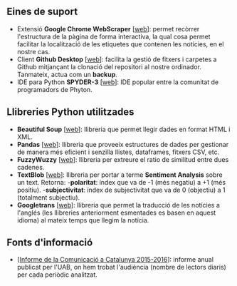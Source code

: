
## Eines de suport
- Extensió **Google Chrome WebScraper** [[web](http://webscraper.io/)]: permet recòrrer l'estructura de la pàgina de forma interactiva, la qual cosa permet facilitar la localització de les etiquetes que contenen les notícies, en el nostre cas.
- Client **Github Desktop** [[web](https://desktop.github.com/)]: facilita la gestió de fitxers i carpetes a Github mitjançant la clonació del repositori al nostre ordinador. Tanmateix, actua com un __backup__.
- IDE para Python **SPYDER-3** [[web](https://github.com/spyder-ide/spyder)]: IDE popular entre la comunitat de programadors de Phyton.

## Llibreries Python utilitzades
- **Beautiful Soup** [[web](https://www.crummy.com/software/BeautifulSoup/bs4/doc/#)]: llibreria que permet llegir dades en format HTML i XML.
- **Pandas** [[web](https://pandas.pydata.org/pandas-docs/stable/index.html)]: llibreria que proveeix estructures de dades per gestionar de manera més eficient i senzilla llistes, dataframes, fitxers CSV, etc.  
- **FuzzyWuzzy** [[web](https://github.com/seatgeek/fuzzywuzzy)]: llibreria per extreure el ratio de similitud entre dues cadenes.
- **TextBlob** [[web](http://textblob.readthedocs.io/en/dev/index.html)]: llibreria per portar a terme __Sentiment Analysis__ sobre un text. Retorna: 
  -**polaritat**: índex que va de -1 (més negatiu) a +1 (més positiu).
  -**subjectivitat**: índex de subjectivitat que va de 0 (objectiu) a 1 (totalment subjectiu).
- **Googletrans** [[web](https://pypi.python.org/pypi/googletrans)]: llibreria que permet la traducció de les notícies a l'anglés (les llibreries anteriorment esmentades es basen en aquest idioma) al mateix temps que llegim la notícia.

## Fonts d'informació
- [[Informe de la Comunicació a Catalunya 2015-2016](http://incom.uab.cat/informe/download/informedelacomunicacioacatalunya_20152016.pdf)]: informe anual publicat per l'UAB, on hem trobat l'audiència (nombre de lectors diaris) per cada periòdic analitzat.

